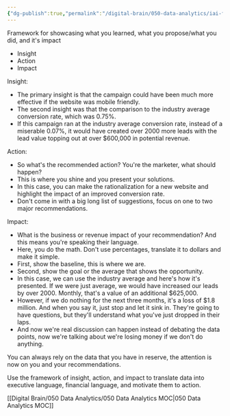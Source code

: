 ```yaml
---
{"dg-publish":true,"permalink":"/digital-brain/050-data-analytics/iai-framework/"}
---
```


Framework for showcasing what you learned, what you propose/what you did, and it's impact

- Insight
- Action
- Impact

Insight:
- The primary insight is that the campaign could have been much more effective if the website was mobile friendly.
- The second insight was that the comparison to the industry average conversion rate, which was 0.75%.
- If this campaign ran at the industry average conversion rate, instead of a miserable 0.07%, it would have created over 2000 more leads with the lead value topping out at over $600,000 in potential revenue. 

Action:
- So what's the recommended action? You're the marketer, what should happen?
- This is where you shine and you present your solutions.
- In this case, you can make the rationalization for a new website and highlight the impact of an improved conversion rate. 
- Don't come in with a big long list of suggestions, focus on one to two major recommendations. 

Impact:
- What is the business or revenue impact of your recommendation? And this means you're speaking their language. 
- Here, you do the math. Don't use percentages, translate it to dollars and make it simple.
- First, show the baseline, this is where we are.
- Second, show the goal or the average that shows the opportunity.
- In this case, we can use the industry average and here's how it's presented. If we were just average, we would have increased our leads by over 2000. Monthly, that's a value of an additional $625,000.
- However, if we do nothing for the next three months, it's a loss of $1.8 million. And when you say it, just stop and let it sink in. They're going to have questions, but they'll understand what you've just dropped in their laps.
- And now we're real discussion can happen instead of debating the data points, now we're talking about we're losing money if we don't do anything.

You can always rely on the data that you have in reserve, the attention is now on you and your recommendations.

Use the framework of insight, action, and impact to translate data into executive language, financial language, and motivate them to action.

[[Digital Brain/050 Data Analytics/050 Data Analytics MOC\|050 Data Analytics MOC]]
